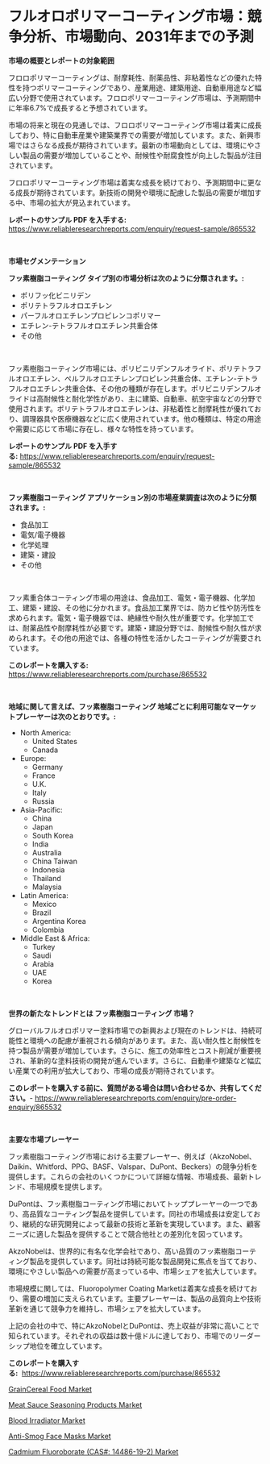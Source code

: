 <p><h1>フルオロポリマーコーティング市場：競争分析、市場動向、2031年までの予測</h1></p><p><strong>市場の概要とレポートの対象範囲</strong></p>
<p><p>フロロポリマーコーティングは、耐摩耗性、耐薬品性、非粘着性などの優れた特性を持つポリマーコーティングであり、産業用途、建築用途、自動車用途など幅広い分野で使用されています。フロロポリマーコーティング市場は、予測期間中に年率6.7%で成長すると予想されています。</p><p>市場の将来と現在の見通しでは、フロロポリマーコーティング市場は着実に成長しており、特に自動車産業や建築業界での需要が増加しています。また、新興市場ではさらなる成長が期待されています。最新の市場動向としては、環境にやさしい製品の需要が増加していることや、耐候性や耐腐食性が向上した製品が注目されています。</p><p>フロロポリマーコーティング市場は着実な成長を続けており、予測期間中に更なる成長が期待されています。新技術の開発や環境に配慮した製品の需要が増加する中、市場の拡大が見込まれています。</p></p>
<p><strong>レポートのサンプル PDF を入手する:</strong> <a href="https://www.reliableresearchreports.com/enquiry/request-sample/865532">https://www.reliableresearchreports.com/enquiry/request-sample/865532</a></p>
<p>&nbsp;</p>
<p><strong>市場セグメンテーション</strong></p>
<p><strong>フッ素樹脂コーティング タイプ別の市場分析は次のように分類されます。:</strong></p>
<p><ul><li>ポリフッ化ビニリデン</li><li>ポリテトラフルオロエチレン</li><li>パーフルオロエチレンプロピレンコポリマー</li><li>エチレン-テトラフルオロエチレン共重合体</li><li>その他</li></ul></p>
<p>&nbsp;</p>
<p><p>フッ素樹脂コーティング市場には、ポリビニリデンフルオライド、ポリテトラフルオロエチレン、ペルフルオロエチレンプロピレン共重合体、エチレン-テトラフルオロエチレン共重合体、その他の種類が存在します。ポリビニリデンフルオライドは高耐候性と耐化学性があり、主に建築、自動車、航空宇宙などの分野で使用されます。ポリテトラフルオロエチレンは、非粘着性と耐摩耗性が優れており、調理器具や医療機器などに広く使用されています。他の種類は、特定の用途や需要に応じて市場に存在し、様々な特性を持っています。</p></p>
<p><strong>レポートのサンプル PDF を入手する:</strong>&nbsp;<a href="https://www.reliableresearchreports.com/enquiry/request-sample/865532">https://www.reliableresearchreports.com/enquiry/request-sample/865532</a></p>
<p>&nbsp;</p>
<p><strong> フッ素樹脂コーティング アプリケーション別の市場産業調査は次のように分類されます。:</strong></p>
<p><ul><li>食品加工</li><li>電気/電子機器</li><li>化学処理</li><li>建築・建設</li><li>その他</li></ul></p>
<p>&nbsp;</p>
<p><p>フッ素重合体コーティング市場の用途は、食品加工、電気・電子機器、化学加工、建築・建設、その他に分かれます。食品加工業界では、防カビ性や防汚性を求められます。電気・電子機器では、絶縁性や耐久性が重要です。化学加工では、耐薬品性や耐摩耗性が必要です。建築・建設分野では、耐候性や耐久性が求められます。その他の用途では、各種の特性を活かしたコーティングが需要されています。</p></p>
<p><strong>このレポートを購入する:</strong>&nbsp; <a href="https://www.reliableresearchreports.com/purchase/865532">https://www.reliableresearchreports.com/purchase/865532</a></p>
<p>&nbsp;</p>
<p><strong>地域に関して言えば、フッ素樹脂コーティング 地域ごとに利用可能なマーケットプレーヤーは次のとおりです。:</strong></p>
<p><ul>
    <li>
        North America:
        <ul>
            <li>United States</li>
            <li>Canada</li>
        </ul>
    </li>
    <li>
        Europe:
        <ul>
            <li>Germany</li>
            <li>France</li>
            <li>U.K.</li>
            <li>Italy</li>
            <li>Russia</li>
        </ul>
    </li>
    <li>
        Asia-Pacific:
        <ul>
            <li>China</li>
            <li>Japan</li>
            <li>South Korea</li>
            <li>India</li>
            <li>Australia</li>
            <li>China Taiwan</li>
            <li>Indonesia</li>
            <li>Thailand</li>
            <li>Malaysia</li>
        </ul>
    </li>
    <li>
        Latin America:
        <ul>
            <li>Mexico</li>
            <li>Brazil</li>
            <li>Argentina Korea</li>
            <li>Colombia</li>
        </ul>
    </li>
    <li>
        Middle East & Africa:
        <ul>
            <li>Turkey</li>
            <li>Saudi</li>
            <li>Arabia</li>
            <li>UAE</li>
            <li>Korea</li>
        </ul>
    </li>
    </ul></p>
<p>&nbsp;</p>
<p><strong>世界の新たなトレンドとは フッ素樹脂コーティング 市場？</strong></p>
<p><p>グローバルフルオロポリマー塗料市場での新興および現在のトレンドは、持続可能性と環境への配慮が重視される傾向があります。また、高い耐久性と耐候性を持つ製品が需要が増加しています。さらに、施工の効率性とコスト削減が重要視され、革新的な塗料技術の開発が進んでいます。さらに、自動車や建築など幅広い産業での利用が拡大しており、市場の成長が期待されています。</p></p>
<p><strong>このレポートを購入する前に、質問がある場合は問い合わせるか、共有してください。</strong>- <a href="https://www.reliableresearchreports.com/enquiry/pre-order-enquiry/865532">https://www.reliableresearchreports.com/enquiry/pre-order-enquiry/865532</a></p>
<p>&nbsp;</p>
<p><strong>主要な市場プレーヤー</strong></p>
<p><p>フッ素樹脂コーティング市場における主要プレーヤー、例えば（AkzoNobel、Daikin、Whitford、PPG、BASF、Valspar、DuPont、Beckers）の競争分析を提供します。これらの会社のいくつかについて詳細な情報、市場成長、最新トレンド、市場規模を提供します。</p><p>DuPontは、フッ素樹脂コーティング市場においてトッププレーヤーの一つであり、高品質なコーティング製品を提供しています。同社の市場成長は安定しており、継続的な研究開発によって最新の技術と革新を実現しています。また、顧客ニーズに適した製品を提供することで競合他社との差別化を図っています。</p><p>AkzoNobelは、世界的に有名な化学会社であり、高い品質のフッ素樹脂コーティング製品を提供しています。同社は持続可能な製品開発に焦点を当てており、環境にやさしい製品への需要が高まっている中、市場シェアを拡大しています。</p><p>市場規模に関しては、Fluoropolymer Coating Marketは着実な成長を続けており、需要の増加に支えられています。主要プレーヤーは、製品の品質向上や技術革新を通じて競争力を維持し、市場シェアを拡大しています。</p><p>上記の会社の中で、特にAkzoNobelとDuPontは、売上収益が非常に高いことで知られています。それぞれの収益は数十億ドルに達しており、市場でのリーダーシップ地位を確立しています。</p></p>
<p><strong>このレポートを購入する:</strong>&nbsp;&nbsp;<a href="https://www.reliableresearchreports.com/purchase/865532">https://www.reliableresearchreports.com/purchase/865532</a></p>
<p><p><a href="https://github.com/kathiaseamanalvaradovlprc2h/Market-Research-Report-List-1/blob/main/graincereal-food-market.md">GrainCereal Food Market</a></p><p><a href="https://github.com/wusalecollins540tpqoz/Market-Research-Report-List-1/blob/main/meat-sauce-seasoning-products-market.md">Meat Sauce Seasoning Products Market</a></p><p><a href="https://gentle-editor-9db.notion.site/Blood-Irradiator-Market-Size-Share-Trends-Analysis-Report-By-Application-Regional-Outlook-Compe-68ce997a3f1545c3a41d2ba41bdd60d1">Blood Irradiator Market</a></p><p><a href="https://view.publitas.com/reportprime-1/anti-smog-face-masks-market-size-evaluating-its-market-trends-growth-and-projections-2024-2031/">Anti-Smog Face Masks Market</a></p><p><a href="https://spotless-saver-8fd.notion.site/Cadmium-Fluoroborate-CAS-14486-19-2-Market-Research-Report-Provides-thorough-Industry-Overview--ddaacee1c15f402d8e92c97082e76a1c">Cadmium Fluoroborate (CAS#: 14486-19-2) Market</a></p></p>